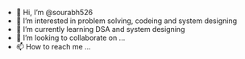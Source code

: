 - 👋 Hi, I’m @sourabh526
- 👀 I’m interested in problem solving, codeing and system designing
- 🌱 I’m currently learning DSA and system designing
- 💞️ I’m looking to collaborate on ...
- 📫 How to reach me ...

<!---
sourabh526/sourabh526 is a ✨ special ✨ repository because its `README.md` (this file) appears on your GitHub profile.
You can click the Preview link to take a look at your changes.
--->
